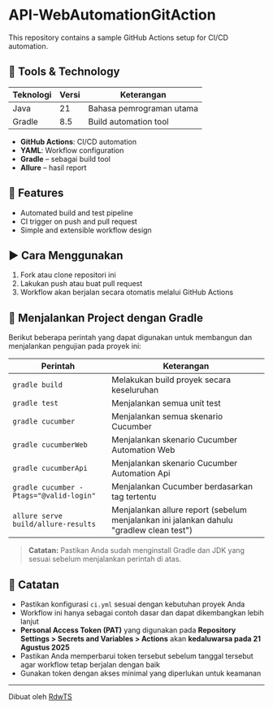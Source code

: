 
# API-WebAutomationGitAction


This repository contains a sample GitHub Actions setup for CI/CD automation.

## 🔧 Tools & Technology
| Teknologi            | Versi | Keterangan                                 |
|----------------------|-------|--------------------------------------------|
| Java                 | 21    | Bahasa pemrograman utama                   |
| Gradle               | 8.5   | Build automation tool                      |

- **GitHub Actions**: CI/CD automation
- **YAML**: Workflow configuration
- **Gradle** – sebagai build tool
- **Allure** – hasil report


## 🚀 Features

- Automated build and test pipeline
- CI trigger on push and pull request
- Simple and extensible workflow design

## ▶️ Cara Menggunakan

1. Fork atau clone repositori ini
2. Lakukan push atau buat pull request
3. Workflow akan berjalan secara otomatis melalui GitHub Actions


## 🧪 Menjalankan Project dengan Gradle

Berikut beberapa perintah yang dapat digunakan untuk membangun dan menjalankan pengujian pada proyek ini:

| Perintah                                | Keterangan                                                                             |
|-----------------------------------------|----------------------------------------------------------------------------------------|
| `gradle build`                          | Melakukan build proyek secara keseluruhan                                              |
| `gradle test`                           | Menjalankan semua unit test                                                            |
| `gradle cucumber`                       | Menjalankan semua skenario Cucumber                                                    |
| `gradle cucumberWeb`                    | Menjalankan skenario Cucumber Automation Web                                      |
| `gradle cucumberApi`                    | Menjalankan skenario Cucumber Automation Api                                      |
| `gradle cucumber -Ptags="@valid-login"` | Menjalankan Cucumber berdasarkan tag tertentu                                          |
| `allure serve build/allure-results`     | Menjalankan allure report (sebelum menjalankan ini jalankan dahulu "gradlew clean test") |

> **Catatan:** Pastikan Anda sudah menginstall Gradle dan JDK yang sesuai sebelum menjalankan perintah di atas.

## 📌 Catatan

- Pastikan konfigurasi `ci.yml` sesuai dengan kebutuhan proyek Anda
- Workflow ini hanya sebagai contoh dasar dan dapat dikembangkan lebih lanjut
- **Personal Access Token (PAT)** yang digunakan pada **Repository Settings > Secrets and Variables > Actions** akan **kedaluwarsa pada 21 Agustus 2025**
- Pastikan Anda memperbarui token tersebut sebelum tanggal tersebut agar workflow tetap berjalan dengan baik
- Gunakan token dengan akses minimal yang diperlukan untuk keamanan

---

Dibuat oleh [RdwTS](https://github.com/RdwTS)

